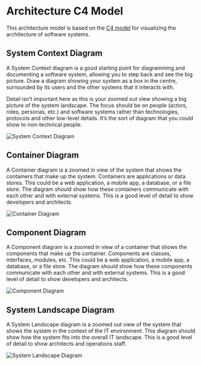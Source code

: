 # Architecture C4 Model

This architecture model is based on the [C4 model](https://c4model.com/) for visualizing the architecture of software systems.

## System Context Diagram

A System Context diagram is a good starting point for diagramming and documenting a software system, 
allowing you to step back and see the big picture. Draw a diagram showing your system as a box in the centre,
surrounded by its users and the other systems that it interacts with.

Detail isn’t important here as this is your zoomed out view showing a big picture of the system landscape.
The focus should be on people (actors, roles, personas, etc.) and software systems rather than technologies, 
protocols and other low-level details. It’s the sort of diagram that you could show to non-technical people.

<!--
```plantuml
@startuml
!include https://raw.githubusercontent.com/plantuml-stdlib/C4-PlantUML/master/C4_Context.puml
' uncomment the following line and comment the first to use locally
' !include C4_Context.puml

LAYOUT_WITH_LEGEND()

title System Context diagram for Synergy Banking System

Person(customer, "Personal Banking Customer", "A customer of the bank, with personal bank accounts.")
System(banking_system, "Internet Banking System", "Allows customers to view information about their bank accounts, and make payments.")

System_Ext(mail_system, "E-mail system", "The internal Microsoft Exchange e-mail system.")
System_Ext(mainframe, "Mainframe Banking System", "Stores all of the core banking information about customers, accounts, transactions, etc.")

Rel(customer, banking_system, "Uses")
Rel_Back(customer, mail_system, "Sends e-mails to")
Rel_Neighbor(banking_system, mail_system, "Sends e-mails", "SMTP")
Rel(banking_system, mainframe, "Uses")
@enduml
```
-->
![System Context Diagram](https://www.plantuml.com/plantuml/png/V5FBZjf04BoljF_GuH8Y0RxabDFk4YjP2JOeWAAShF6uiKVC0ysq0tnR3lca_49w_0g4LMwUdghggXhvzyzV3u64fzhe-xitoafT5mWLqI5yI18lZhDIKLNdTK0ldIMqD9FE90SjR2HD0nLQvSdy_NGLHzlb8Z4Y47eUPVF8ED7iqCY_XTeorx06K8MmSrgxex8bQ6KHX2tWwbhvm5yEU3Te9uNMvoWokBnPS7-tUFp-PRl9lZrlFcUBz5Fwyd7yBiv9aKPOdzcOWOu4XHAb5uPzUBwowCipF0cxZuvQQAIkq0Tdnx8Ev0pw2OpQYT03UDxTZVZo4Neak5sJ8sVK18vS8nnwPfo1aDBLbi9in1xRXUEybSn2SsIzP_RgBT8_pffLiRumx0kngnyAZw0iHpA2bBCWSbStVIf_lNNI56x47k4Wph7rraXl9KjFD3P2wRzUqcayGnWSR3YUQWnofgMItWMt8qXFiXAsHC1BmaNCNjlkk7zaeMN__KhCDJcF0VZv-qOb3vem4NWRTYY48mvXoGiRX8mmFY79BknNr1TlUrF_Dc28G8PbJqBkBx3NtQpH5g4B75-Y9xsWAglS-PkN_G-zIRtSh3gDrwX3Sxt11nPeVe8_0000__y30000) <!-- ← Generated image link. Do NOT modify it manually. -->

## Container Diagram

A Container diagram is a zoomed in view of the system that shows the containers that make up the system.
Containers are applications or data stores. This could be a web application, a mobile app, a database, or a file store.
The diagram should show how these containers communicate with each other and with external systems.
This is a good level of detail to show developers and architects.

<!--
```plantuml
@startuml
!include https://raw.githubusercontent.com/plantuml-stdlib/C4-PlantUML/master/C4_Container.puml

' LAYOUT_TOP_DOWN()
' LAYOUT_AS_SKETCH()
LAYOUT_WITH_LEGEND()

title Container diagram for Internet Banking System

Person(customer, Customer, "A customer of the bank, with personal bank accounts")

System_Boundary(c1, "Internet Banking") {
    Container(web_app, "Web Application", "Java, Spring MVC", "Delivers the static content and the Internet banking SPA")
    Container(spa, "Single-Page App", "JavaScript, Angular", "Provides all the Internet banking functionality to customers via their web browser")
    Container(mobile_app, "Mobile App", "C#, Xamarin", "Provides a limited subset of the Internet banking functionality to customers via their mobile device")
    ContainerDb(database, "Database", "SQL Database", "Stores user registration information, hashed auth credentials, access logs, etc.")
    Container(backend_api, "Web API Application", ".NET, Docker Container", "Provides Internet banking functionality via REST Web API")
}

System_Ext(email_system, "E-Mail System", "The internal Microsoft Exchange system")
System_Ext(banking_system, "Mainframe Banking System", "Stores all the core banking information about customers, accounts, transactions, etc.")

Rel(customer, web_app, "Uses", "HTTPS")
Rel(customer, spa, "Uses", "HTTPS")
Rel(customer, mobile_app, "Uses")

Rel_Neighbor(web_app, spa, "Delivers")
Rel(spa, backend_api, "Uses", "async, JSON/HTTPS")
Rel(mobile_app, backend_api, "Uses", "async, JSON/HTTPS")
Rel_Back_Neighbor(database, backend_api, "Reads from and writes to", "sync, Entity Framework")

Rel_Back(customer, email_system, "Sends e-mails to")
Rel_Back(email_system, backend_api, "Sends e-mails using", "sync, SMTP")
Rel_Neighbor(backend_api, banking_system, "Uses", "sync/async, XML/HTTPS")
@enduml
```
-->
![Container Diagram](https://www.plantuml.com/plantuml/png/d5N1RkCs4BqRy3zCtKEzW6oZG4yzhMEhJRQneqPAipq98ugsYL2aG5Bs1ej-MG_xIViB7SgIB3a55crEuWldpPkPD_JNlx-yjmwDgmev7dqd59DLpk7WN6b_NYmCdkPxuGvLLbbkc5QEApTdkbYK4fKFcbcNIv4jLZ_D8WyzRUuN1Lh73K7fYY9GA6xcPPrWFFe1xfT_FZmbQV8GfUk7v-tqNGzSncdyMvYiRZtQOCztoMrw7_uQRjSU7O-SS993HmsvmBt10dRQm1qfD8exk47r8jGUubVIKlYmY1khrPHLrkc2cm1MtTTa2IqCUWVkm26Z-01EL3kKTI3A6WDaJ5VAsKcjvKoVtX2KetcTiX-9xLh4v1ry7e-0_ZhHqnFFKYnBkltCCrYMfHGCdT1gGj07F680SMby1Pi_LXvRSocEfAHMHoDpWa4p442Lrt2NE6khZvPUvp2rBOby4jF_9Pz5kES-VPisPaQKBe2bsbSIZOSZeuyYvnPGodzFiwiKyzfH2lSAJdVTj70Kw6E40QeOCgDFPAItcWgT2ScRZcpgGwjgzNq07x50QiPG3KXH2CTpi5LcIKqpkV-dxYm0SduKZB_HjywcEJhCq78_YkRJoub_luV1sMb3ulowWE5xOPsfnmf2aJ-B-Zk00ze32SUAxCKCpsc80gKDlBkujI3rdWxSiVdRLcN8NhZAgLUYTKzqT-sW-JPC0bXhkcekiOF-VQDFlZMFOPn0ay4B-Qjd-V2Jc_82XKnj3H1rEDlGkLavdokXSOWw3MtFHZ2ZhTuv23-n0ohotJdIC_T86paNMY9LErfmVhNKlNQtpcHqwkhfTHmmqvMx33xerZW06f2oM5VUw_buzCXbxx6uxEkJvTQdlasIAFPNXnVFs_MDImExrtVRbEcMY_qXqxqNuipOxdzBLgD3BxH9qRug5i27-66x60Zef_rleUaDNRzekop3aEQHOsvXPtHHlqadG_j9BvRsr6Vca9nExlh5p_EapSkbS9-Xrw8hRyMKn0AVURHcxEcwyk5GqZ2miluzxjJ4coHgcRhY1l5ltDXsoXCicdPzf1-zhbllARR-iVi7003__mC0) <!-- ← Generated image link. Do NOT modify it manually. -->

## Component Diagram

A Component diagram is a zoomed in view of a container that shows the components that make up the container.
Components are classes, interfaces, modules, etc. This could be a web application, a mobile app, a database, or a file store.
The diagram should show how these components communicate with each other and with external systems.
This is a good level of detail to show developers and architects.

<!--
```plantuml
@startuml
!include https://raw.githubusercontent.com/plantuml-stdlib/C4-PlantUML/master/C4_Component.puml
' uncomment the following line and comment the first to use locally
' !include C4_Component.puml

LAYOUT_WITH_LEGEND()

title Component diagram for Internet Banking System - API Application

Container(spa, "Single Page Application", "javascript and angular", "Provides all the internet banking functionality to customers via their web browser.")
Container(ma, "Mobile App", "Xamarin", "Provides a limited subset ot the internet banking functionality to customers via their mobile mobile device.")
ContainerDb(db, "Database", "Relational Database Schema", "Stores user registration information, hashed authentication credentials, access logs, etc.")
System_Ext(mbs, "Mainframe Banking System", "Stores all of the core banking information about customers, accounts, transactions, etc.")

Container_Boundary(api, "API Application") {
    Component(sign, "Sign In Controller", "MVC Rest Controller", "Allows users to sign in to the internet banking system")
    Component(accounts, "Accounts Summary Controller", "MVC Rest Controller", "Provides customers with a summary of their bank accounts")
    Component(security, "Security Component", "???", "Provides functionality related to singing in, changing passwords, etc.")
    Component(mbsfacade, "Mainframe Banking System Facade", "???", "A facade onto the mainframe banking system.")

    Rel(sign, security, "Uses")
    Rel(accounts, mbsfacade, "Uses")
    Rel(security, db, "Read & write to", "Entity Framework")
    Rel(mbsfacade, mbs, "Uses", "XML/HTTPS")
}

Rel(spa, sign, "Uses", "JSON/HTTPS")
Rel(spa, accounts, "Uses", "JSON/HTTPS")

Rel(ma, sign, "Uses", "JSON/HTTPS")
Rel(ma, accounts, "Uses", "JSON/HTTPS")
@enduml
```
-->
![Component Diagram](https://www.plantuml.com/plantuml/png/f5NDJXin4BuZyGxJ7DeW0Rdqr0i428MAq8Y4_foYMQ-pSV7FolOcZQe-MGzzfBv2PxoRP4DHgTHSOe_dvvjlFdj__VXv6YBwM1czl_T2MQ6hNC8ynZAywVKyBeyB5UTLLWNfXRDHsdWidEcL6Yq77OMOQvNrpbyVZTXqFxpf6GnHUZ9DpvqfdUMOCXLu1PMbQ4CMY7C9CwUrMofRW5PM0jeSTewL3xHoGDL1Eu5QhpZ91kSJ9VRtRlgVtzzFfX-l9rVJcy7RmUr5zu3jKKLD8Mj_o1KM7Ws1y71DdNah8voXVM0yunNrOE08-gDhw9UbLWAZSfOJdHCFI7XzDvHu29qn1L3c4HQoxTgXeo-um22yAcDg3crHQVHyCl9keN8PW9fApQerXAo1C2EkE0zg5LVCWgX2T4Rw00k57ACyB6K6cNTB6iznvw2DpJ2qeSkKJgYuvYSqw9NTBK_K6nLb3g7A0fLtyJ_WcBfUyvVBXH9o5zT5riqp0d214JCCai7SIPqOGmrhCup5N1haqt5qde2o0i7BGeNeapT1fD6Pj3w4EOOvDO4L0R6n6G48BtFUeWw7W4B844X81Mra50bOFUZfu6licepidI71d94kv2CjjA3moDmiqIJ8iA6e1GWmSrNSSfIgkyf6MX5-6p2HsGBIucXwHfuv-bKNIqLb7scmSm3VzlU0VXinTuCgR99YOKdCT62ZfyibazQ67yxXJj9LsZNt-VBLn0OUAEUW7dZvf092pSF1uzhRpZhzPWdZof3MLly6P2F6hQIMzEgGDaEJfcQR1CPODbJ-2IL8KNdI9rFHBBUdNEhav6IdugwgFGkHL9J8i4KzqqCGSwmt9OQmT3vlZMstFabeXW9p-HSXmMNoQA7fGnq4n4hDlTd4xfBVA8MBqgLffjvg-Zx83Ilii1rD6zbZhss2T3Nl9ERm4fPaaaG58npG7I9-BXaI4V3GZcvbhczGIi_F3NqBhYQJqPYzlpFkL8pVp4QkQyztu_UtMzUDLqjOJtlMllpIFPkGdPxDTofjdhuYlm400F__0m00) <!-- ← Generated image link. Do NOT modify it manually. -->

## System Landscape Diagram

A System Landscape diagram is a zoomed out view of the system that shows the system in the context of the IT environment.
This diagram should show how the system fits into the overall IT landscape.
This is a good level of detail to show architects and operations staff.

<!--
```plantuml
@startuml
!include https://raw.githubusercontent.com/plantuml-stdlib/C4-PlantUML/master/C4_Context.puml
' uncomment the following line and comment the first to use locally
' !include C4_Context.puml

'LAYOUT_TOP_DOWN()
'LAYOUT_AS_SKETCH()
LAYOUT_WITH_LEGEND()

title System Landscape diagram for Synergy Bank Sample (SBS)

Person(customer, "Personal Banking Customer", "A customer of the bank, with personal bank accounts.")

Enterprise_Boundary(c0, "Big Bank plc") {
    System(banking_system, "Internet Banking System", "Allows customers to view information about their bank accounts, and make payments.")

    System_Ext(atm, "ATM", "Allows customers to withdraw cash.")
    System_Ext(mail_system, "E-mail system", "The internal Microsoft Exchange e-mail system.")

    System_Ext(mainframe, "Mainframe Banking System", "Stores all of the core banking information about customers, accounts, transactions, etc.")

    Person_Ext(customer_service, "Customer Service Staff", "Customer service staff within the bank.")
    Person_Ext(back_office, "Back Office Staff", "Administration and support staff within the bank.")
}

Rel_Neighbor(customer, banking_system, "Uses")
Rel_R(customer, atm, "Withdraws cash using")
Rel_Back(customer, mail_system, "Sends e-mails to")

Rel_R(customer, customer_service, "Asks questions to", "Telephone")

Rel_D(banking_system, mail_system, "Sends e-mail using")
Rel_R(atm, mainframe, "Uses")
Rel_R(banking_system, mainframe, "Uses")
Rel_D(customer_service, mainframe, "Uses")
Rel_U(back_office, mainframe, "Uses")

Lay_D(atm, banking_system)

Lay_D(atm, customer)
Lay_U(mail_system, customer)
@enduml
```
-->
![System Landscape Diagram](https://www.plantuml.com/plantuml/png/V5JDRjim3BuNw3jmkIm5qcI7dNPgVeorMD8KTO9W9qDMP5k8B7cIt3GOzcGxx97s2gFaEB4RTpvPv4VouqTAVt__kJEMQ5lculhg0vTKb5i6cRM5-J8QQR8VfjncPLmQfgcIbaaxf2eV5O985tHhx5RmU3JzVFlaJEl5V9GJOvb6KpHr4QzsMFZq7w6K69jZ3h0PWqG9eVPSfY2uP43a5bfkhWt-AS3Q81GbGXnSaXFBYmBedO-_BzUhQBLyYcRBpMF_vcmRXr7uBLXDxvtnQDiyhEwZUV0rU9mvw_MLvLOm20_OGGvpf6GeAHXiEKaroP6oHgTaEZt0XCWTX2GlCA0VJa8V_yIqKR9FIsDLplG0UfM528ztpKwFlXuwnr0ZGIM-wnXH0zYZw53KaSu6X59LIck6FLyemCPreRbXqGJjMw8FVVe9KqvuMb4h1EtTmC_hAy2lwgWVLnmYuu-8Vd1f9BCdTXNGStFJCIU2netYXRCzS8aovCHo9O74glJZuhfDS-3dcPCTWu8St51hvcSwKV1g-yGw7kFLuhsQJeijRY9GOZAVuqs6d71nxYYuTMUepYxd2bNblasKSi6fLaOb5e9NcX6PCc3DW6wE2909pfzXkaNzto5PQ9Lc1d1Jwt5ID7XX7F1Ik5EZWuPmLXDf27KmF35B6wIgRVAawjW8h-OBfuvRlLeGLYO8BKcINjDp10FU-YJnsd9vMhoJkeqoCQ6xI2L9LM629rZwqpdvU9jpoGtohbh3mPkoA9Is_odpoxNqp4Jqo7YQnKetBit5cguDCox8uPyRm6fvDiSDCNv5yBt0s1hj23S2shiIChpWnmLmkrRf_BP8Xz1ZipFmesJ63yb5kaLZWXMPakoSPdPnuzudqERzN5sCvkQrHUX8t8cSTIpAUzXrUzfTC7mwoG6JUdPj3c-zTLtttA9rtRwe3UyTgk0Vy7y0003__mC0) <!-- ← Generated image link. Do NOT modify it manually. -->